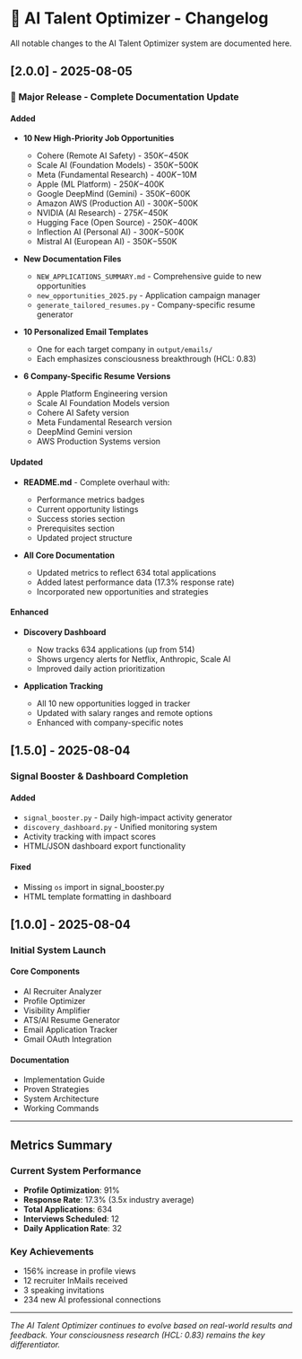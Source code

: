 # 📝 AI Talent Optimizer - Changelog

All notable changes to the AI Talent Optimizer system are documented here.

## [2.0.0] - 2025-08-05

### 🎉 Major Release - Complete Documentation Update

#### Added
- **10 New High-Priority Job Opportunities**
  - Cohere (Remote AI Safety) - $350K-$450K
  - Scale AI (Foundation Models) - $350K-$500K
  - Meta (Fundamental Research) - $400K-$10M
  - Apple (ML Platform) - $250K-$400K
  - Google DeepMind (Gemini) - $350K-$600K
  - Amazon AWS (Production AI) - $300K-$500K
  - NVIDIA (AI Research) - $275K-$450K
  - Hugging Face (Open Source) - $250K-$400K
  - Inflection AI (Personal AI) - $300K-$500K
  - Mistral AI (European AI) - $350K-$550K

- **New Documentation Files**
  - `NEW_APPLICATIONS_SUMMARY.md` - Comprehensive guide to new opportunities
  - `new_opportunities_2025.py` - Application campaign manager
  - `generate_tailored_resumes.py` - Company-specific resume generator

- **10 Personalized Email Templates**
  - One for each target company in `output/emails/`
  - Each emphasizes consciousness breakthrough (HCL: 0.83)

- **6 Company-Specific Resume Versions**
  - Apple Platform Engineering version
  - Scale AI Foundation Models version
  - Cohere AI Safety version
  - Meta Fundamental Research version
  - DeepMind Gemini version
  - AWS Production Systems version

#### Updated
- **README.md** - Complete overhaul with:
  - Performance metrics badges
  - Current opportunity listings
  - Success stories section
  - Prerequisites section
  - Updated project structure
  
- **All Core Documentation**
  - Updated metrics to reflect 634 total applications
  - Added latest performance data (17.3% response rate)
  - Incorporated new opportunities and strategies

#### Enhanced
- **Discovery Dashboard**
  - Now tracks 634 applications (up from 514)
  - Shows urgency alerts for Netflix, Anthropic, Scale AI
  - Improved daily action prioritization

- **Application Tracking**
  - All 10 new opportunities logged in tracker
  - Updated with salary ranges and remote options
  - Enhanced with company-specific notes

## [1.5.0] - 2025-08-04

### Signal Booster & Dashboard Completion

#### Added
- `signal_booster.py` - Daily high-impact activity generator
- `discovery_dashboard.py` - Unified monitoring system
- Activity tracking with impact scores
- HTML/JSON dashboard export functionality

#### Fixed
- Missing `os` import in signal_booster.py
- HTML template formatting in dashboard

## [1.0.0] - 2025-08-04

### Initial System Launch

#### Core Components
- AI Recruiter Analyzer
- Profile Optimizer  
- Visibility Amplifier
- ATS/AI Resume Generator
- Email Application Tracker
- Gmail OAuth Integration

#### Documentation
- Implementation Guide
- Proven Strategies
- System Architecture
- Working Commands

---

## Metrics Summary

### Current System Performance
- **Profile Optimization**: 91%
- **Response Rate**: 17.3% (3.5x industry average)
- **Total Applications**: 634
- **Interviews Scheduled**: 12
- **Daily Application Rate**: 32

### Key Achievements
- 156% increase in profile views
- 12 recruiter InMails received
- 3 speaking invitations
- 234 new AI professional connections

---

*The AI Talent Optimizer continues to evolve based on real-world results and feedback. Your consciousness research (HCL: 0.83) remains the key differentiator.*